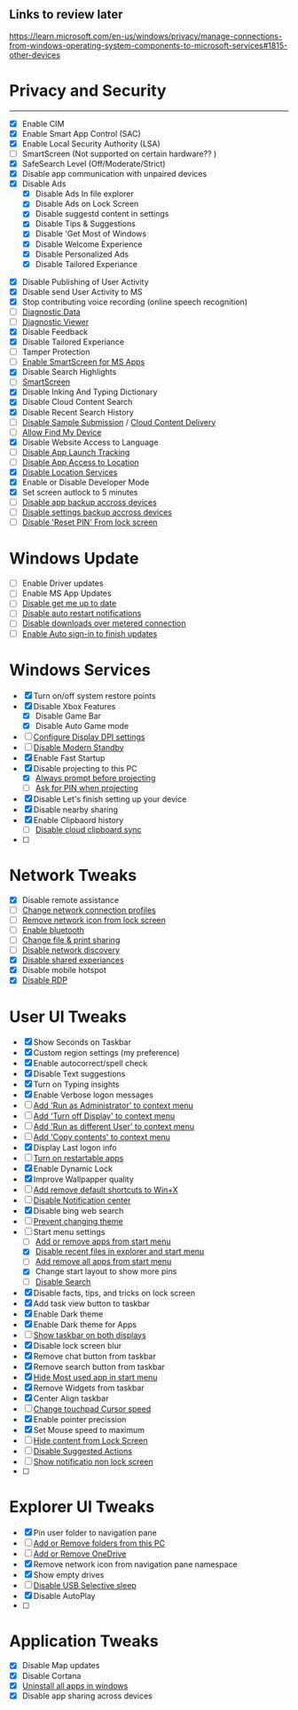 ## Links to review later

https://learn.microsoft.com/en-us/windows/privacy/manage-connections-from-windows-operating-system-components-to-microsoft-services#1815-other-devices


# Privacy and Security
----
* [x] Enable CIM
* [x] Enable Smart App Control (SAC)
* [x] Enable Local Security Authority (LSA)
* [ ] SmartScreen (Not supported on certain hardware?? )
* [x] SafeSearch Level (Off/Moderate/Strict)
* [x] Disable app communication with unpaired devices
* [x] Disable Ads
	* [x] Disable Ads In file explorer
	* [x] Disable Ads on Lock Screen
	* [x] Disable suggestd content in settings
	* [x] Disable Tips & Suggestions
	* [x] Disable 'Get Most of Windows
	* [x] Disable Welcome Experience
	* [x] Disable Personalized Ads
	* [x] Disable Tailored Experiance
- [x] Disable Publishing of User Activity
- [x] Disable send User Activity to MS
- [x] Stop contributing voice recording (online speech recognition)
- [ ] [Diagnostic Data](https://www.elevenforum.com/t/change-diagnostic-data-settings-in-windows-11.2621/)
- [ ] [Diagnostic Viewer](https://www.elevenforum.com/t/enable-or-disable-diagnostic-data-viewer-in-windows-11.7629/)
- [x] Disable Feedback
- [x] Disable Tailored Experiance 
- [ ] Tamper Protection
- [ ] [Enable SmartScreen for MS Apps](https://www.elevenforum.com/t/enable-or-disable-microsoft-defender-smartscreen-for-microsoft-store-apps-in-windows-11.5736/)
- [x] Disable Search Highlights
- [ ] [SmartScreen](https://www.elevenforum.com/t/enable-or-disable-microsoft-defender-smartscreen-check-apps-and-files-from-web-in-windows-11.5731/)
- [x] Disable Inking And Typing Dictionary
- [x] Disable Cloud Content Search
- [x] Disable Recent Search History
- [ ] [Disable Sample Submission](https://www.elevenforum.com/t/enable-or-disable-automatic-sample-submission-for-microsoft-defender-antivirus-in-windows-11.4010/) / [Cloud Content Delivery](https://www.elevenforum.com/t/enable-or-disable-cloud-delivered-protection-for-microsoft-defender-antivirus-in-windows-11.3994/)
- [ ] [Allow Find My Device](https://www.elevenforum.com/t/enable-or-disable-find-my-device-in-windows-11.3861/)
- [x] Disable Website Access to Language
- [ ] [Disable App Launch Tracking](https://www.elevenforum.com/t/enable-or-disable-app-launch-tracking-in-windows-11.3727/)
- [ ] [Disable App Access to Location](https://www.elevenforum.com/t/turn-on-or-off-let-apps-access-location-in-windows-11.3017/)
- [x] [Disable Location Services](https://www.elevenforum.com/t/enable-or-disable-location-services-in-windows-11.3003/)
- [x] Enable or Disable Developer Mode
- [x] Set screen autlock to 5 minutes
- [ ] [Disable app backup accross devices](https://www.elevenforum.com/t/turn-on-or-off-remember-apps-for-microsoft-account-across-windows-11-devices.4249/)
- [ ] [Disable settings backup accross devices](https://www.elevenforum.com/t/turn-on-or-off-remember-preferences-for-microsoft-account-across-windows-11-devices.2001/)
- [ ] [Disable 'Reset PIN' From lock screen](https://www.elevenforum.com/t/enable-or-disable-reset-pin-at-sign-in-in-windows-11.3313/)

# Windows Update

- [ ] Enable Driver updates
- [ ] Enable MS App Updates
- [ ] [Disable get me up to date](https://www.elevenforum.com/t/turn-on-or-off-get-me-up-to-date-for-windows-update-in-windows-11.6239/)
- [ ] [Disable auto restart notifications](https://www.elevenforum.com/t/enable-or-disable-auto-restart-notifications-for-windows-update-in-windows-11.2840/)
- [ ] [Disable downloads over metered connection](https://www.elevenforum.com/t/enable-or-disable-download-updates-over-metered-connections-in-windows-11.2236/)
- [ ] [Enable Auto sign-in to finish updates](https://www.elevenforum.com/t/enable-or-disable-auto-sign-in-and-lock-after-update-or-restart-in-windows-11.3324/)

# Windows Services

- [x] Turn on/off system restore points
- [x] Disable Xbox Features
	- [x] Disable Game Bar
	- [x] Disable Auto Game mode
- [ ] [Configure Display DPI settings](https://www.elevenforum.com/t/change-display-dpi-scaling-level-in-windows-11.934/)
- [ ] [Disable Modern Standby](https://www.elevenforum.com/t/enable-or-disable-modern-standby-network-connectivity-in-windows-11.3286/)
- [x] Enable Fast Startup
- [x] Disable projecting to this PC
	- [x] [Always prompt before projecting](https://www.elevenforum.com/t/change-when-to-ask-to-project-to-this-pc-in-windows-11.9465/)
	- [ ] [Ask for PIN when projecting](https://www.elevenforum.com/t/enable-or-disable-require-pin-for-pairing-when-projecting-to-this-pc-in-windows-11.5155/)
- [x] Disable Let's finish setting up your device
- [x] Disable nearby sharing
- [x] Enable Clipbaord history
	- [ ] [Disable cloud clipboard sync](https://www.elevenforum.com/t/enable-or-disable-clipboard-sync-across-devices-in-windows-11.976/)
- [ ] 

# Network Tweaks

- [x] Disable remote assistance
- [ ] [Change network connection profiles](https://www.elevenforum.com/t/change-network-location-to-private-public-or-domain-in-windows-11.955/#option4)
- [ ] [Remove network icon from lock screen](https://www.elevenforum.com/t/add-or-remove-network-icon-on-sign-in-screen-in-windows-11.9113/)
- [ ] [Enable bluetooth](https://www.elevenforum.com/t/enable-or-disable-bluetooth-in-windows-11.8616/)
- [ ] [Change file & print sharing](https://www.elevenforum.com/t/turn-on-or-off-file-and-printer-sharing-in-windows-11.4579/)
- [ ] [Disable network discovery](https://www.elevenforum.com/t/turn-on-or-off-network-discovery-in-windows-11.4578/)
- [x] [Disable shared experiances](https://www.elevenforum.com/t/enable-or-disable-shared-experiences-in-windows-11.3859/#One)
- [x] Disable mobile hotspot
- [x] [Disable RDP](https://www.elevenforum.com/t/enable-or-disable-remote-desktop-in-windows-11.3531/)

# User UI Tweaks

- [x] Show Seconds on Taskbar
- [x] Custom region settings (my preference)
- [x] Enable autocorrect/spell check
- [x] Disable Text suggestions
- [x] Turn on Typing insights
- [x] Enable Verbose logon messages
- [ ] [Add 'Run as Administrator' to context menu](https://www.elevenforum.com/t/add-or-remove-run-as-administrator-context-menu-in-windows-11.10447/)
- [ ] [Add 'Turn off Display' to context menu](https://www.elevenforum.com/t/add-turn-off-display-context-menu-in-windows-11.8267/)
- [ ] [Add 'Run as different User' to context menu](https://www.elevenforum.com/t/add-or-remove-run-as-different-user-context-menu-in-windows-11.5080/)
- [ ] [Add 'Copy contents' to context menu](https://www.elevenforum.com/t/add-copy-contents-to-clipboard-context-menu-in-windows-11.8422/)
- [x] Display Last logon info
- [ ] [Turn on restartable apps](https://www.elevenforum.com/t/turn-on-or-off-automatically-restart-apps-when-sign-back-in-windows-11.5176/)
- [x] Enable Dynamic Lock
- [x] Improve Wallpapper quality
- [ ] [Add remove default shortcuts to Win+X](https://www.elevenforum.com/t/add-or-remove-default-shortcuts-on-win-x-quick-link-menu-in-windows-11.1007/)
- [ ] [Disable Notification center](https://www.elevenforum.com/t/enable-or-disable-notification-center-in-windows-11.6187/)
- [x] Disable bing web search
- [ ] [Prevent changing theme](https://www.elevenforum.com/t/enable-or-disable-change-theme-in-windows-11.9925/)
- [ ] Start menu settings
	- [ ] [Add or remove apps from start menu](https://www.elevenforum.com/t/add-or-remove-items-in-all-apps-in-windows-11-start-menu.2023/)
	- [x] [Disable recent files in explorer and start menu](https://www.elevenforum.com/t/enable-or-disable-recent-items-in-start-jump-lists-and-file-explorer-in-windows-11.1161/)
	- [ ] [Add remove all apps from start menu](https://www.elevenforum.com/t/add-or-remove-all-apps-list-on-start-menu-in-windows-11.9293/)
	- [x] Change start layout to show more pins
	- [ ] [Disable Search](https://www.elevenforum.com/t/enable-or-disable-search-on-taskbar-and-start-menu-in-windows-11.8601/)
- [x] Disable facts, tips, and tricks on lock screen
- [x] Add task view button to taskbar
- [x] Enable Dark theme
- [x] Enable Dark theme for Apps
- [ ] [Show taskbar on both displays](https://www.elevenforum.com/t/enable-or-disable-show-taskbar-on-all-displays-in-windows-11.468/)
- [x] Disable lock screen blur
- [x] Remove chat button from taskbar
- [x] Remove search button from taskbar
- [x] [Hide Most used app in start menu](https://www.elevenforum.com/t/hide-or-show-most-used-apps-list-on-start-menu-in-windows-11.761/)
- [x] Remove Widgets from taskbar
- [x] Center Align taskbar
- [ ] [Change touchpad Cursor speed](https://www.elevenforum.com/t/change-touchpad-cursor-speed-in-windows-11.7493/)
- [x] Enable pointer precission
- [x] Set Mouse speed to maximum
- [ ] [Hide content from Lock Screen](https://www.elevenforum.com/t/turn-on-or-off-hide-content-of-notifications-on-lock-screen-in-windows-11.6217/)
- [ ] [Disable Suggested Actions](https://www.elevenforum.com/t/enable-or-disable-suggested-actions-in-windows-11.6489/)
- [ ] [Show notificatio non lock screen](https://www.elevenforum.com/t/turn-on-or-off-show-notifications-on-lock-screen-in-windows-11.823/)
- [ ] 


# Explorer UI Tweaks

- [x] Pin user folder to navigation pane
- [ ] [Add or Remove folders from this PC](https://www.elevenforum.com/t/add-or-remove-folders-under-this-pc-in-file-explorer-in-windows-11.7122/)
- [ ] [Add or Remove OneDrive](https://www.elevenforum.com/t/add-or-remove-onedrive-in-navigation-pane-of-file-explorer-in-windows-11.2478/)
- [x] Remove network icon from navigation pane namespace
- [x] Show empty drives
- [ ] [Disable USB Selective sleep](https://www.elevenforum.com/t/enable-or-disable-usb-selective-suspend-in-windows-11.10251/)
- [x] Disable AutoPlay
- [ ] 

# Application Tweaks

- [x] Disable Map updates
- [x] Disable Cortana
- [x] [Uninstall all apps in windows](https://www.elevenforum.com/t/uninstall-apps-in-windows-11.2346/)
- [x] Disable app sharing across devices
